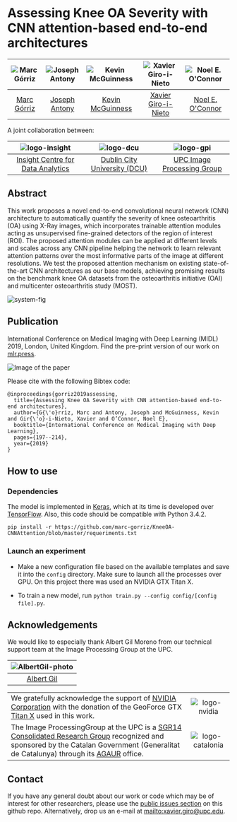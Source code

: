 # Assessing Knee OA Severity with CNN attention-based end-to-end architectures

| ![Marc Górriz][MarcGorriz-photo]  | ![Joseph Antony][JosephAntony-photo] | ![Kevin McGuinness][KevinMcGuinness-photo]  | ![Xavier Giro-i-Nieto][XavierGiro-photo]  | ![Noel E. O'Connor][NoelOConnor-photo]  |
|:-:|:-:|:-:|:-:|:-:|
| [Marc Górriz][MarcGorriz-web]  | [Joseph Antony][JosephAntony-web] | [Kevin McGuinness][KevinMcGuinness-web] | [Xavier Giro-i-Nieto][XavierGiro-web] | [Noel E. O'Connor][NoelOConnor-web] |

[MarcGorriz-web]: https://www.linkedin.com/in/marc-górriz-blanch-74501a123/
[XavierGiro-web]: https://imatge.upc.edu/web/people/xavier-giro
[JosephAntony-web]: https://imatge.upc.edu/web/people/xavier-giro
[KevinMcGuinness-web]: https://www.insight-centre.org/users/kevin-mcguinness
[NoelOConnor-web]: https://www.insight-centre.org/users/noel-oconnor

[MarcGorriz-photo]: https://github.com/marc-gorriz/KneeOA-CNNAttention/blob/master/authors/MarcGorriz.jpg
[XavierGiro-photo]: https://github.com/marc-gorriz/KneeOA-CNNAttention/blob/master/authors/XavierGiro.jpg
[JosephAntony-photo]: https://github.com/marc-gorriz/KneeOA-CNNAttention/blob/master/authors/JosephAntony.jpg
[KevinMcGuinness-photo]: https://github.com/marc-gorriz/KneeOA-CNNAttention/blob/master/authors/KevinMcGuinness.jpg
[NoelOConnor-photo]: https://github.com/marc-gorriz/KneeOA-CNNAttention/blob/master/authors/NoelOConnor.jpg

A joint collaboration between:

| ![logo-insight] | ![logo-dcu] | ![logo-gpi] |
|:-:|:-:|:-:|
| [Insight Centre for Data Analytics][insight-web] | [Dublin City University (DCU)][dcu-web] | [UPC Image Processing Group][gpi-web] |

[insight-web]: https://www.insight-centre.org/ 
[dcu-web]: http://www.dcu.ie/
[upc-web]: http://www.upc.edu/?set_language=en/
[etsetb-web]: https://www.etsetb.upc.edu/en/ 
[gpi-web]: https://imatge.upc.edu/web/ 


[logo-insight]: https://raw.githubusercontent.com/imatge-upc/saliency-2016-cvpr/master/logos/insight.jpg "Insight Centre for Data Analytics"
[logo-dcu]: https://raw.githubusercontent.com/imatge-upc/saliency-2016-cvpr/master/logos/dcu.png "Dublin City University"
[logo-upc]: https://raw.githubusercontent.com/imatge-upc/saliency-2016-cvpr/master/logos/upc.jpg "Universitat Politecnica de Catalunya"
[logo-etsetb]: https://raw.githubusercontent.com/imatge-upc/saliency-2016-cvpr/master/logos/etsetb.png "ETSETB TelecomBCN"
[logo-gpi]: https://raw.githubusercontent.com/imatge-upc/saliency-2016-cvpr/master/logos/gpi.png "UPC Image Processing Group"

## Abstract

This work proposes a novel end-to-end convolutional neural network (CNN) architecture to automatically quantify the severity of knee osteoarthritis (OA) using X-Ray images, which incorporates trainable attention modules acting as unsupervised fine-grained detectors of the region of interest (ROI). The proposed attention modules can be applied at different levels and scales across any CNN pipeline helping the network to learn relevant attention patterns over the most informative parts of the image at different resolutions. We test the proposed attention mechanism on existing state-of-the-art CNN architectures as our base models, achieving promising results on the benchmark knee OA datasets from the osteoarthritis initiative (OAI) and multicenter osteoarthritis study (MOST).

![system-fig]

[system-fig]: https://raw.githubusercontent.com/marc-gorriz/KneeOA-CNNAttention/master/figs/system_diagram.png

## Publication

International Conference on Medical Imaging with Deep Learning (MIDL) 2019, London, United Kingdom. Find the pre-print version of our work on [mlr.press](http://proceedings.mlr.press/v102/gorriz19a/gorriz19a.pdf). 

![Image of the paper](https://raw.githubusercontent.com/marc-gorriz/KneeOA-CNNAttention/master/figs/MIDL-2019-publication.png)

Please cite with the following Bibtex code:

```
@inproceedings{gorriz2019assessing,
  title={Assessing Knee OA Severity with CNN attention-based end-to-end architectures},
  author={G{\'o}rriz, Marc and Antony, Joseph and McGuinness, Kevin and Gir{\'o}-i-Nieto, Xavier and O’Connor, Noel E},
  booktitle={International Conference on Medical Imaging with Deep Learning},
  pages={197--214},
  year={2019}
}
```

## How to use

### Dependencies

The model is implemented in [Keras](https://github.com/fchollet/keras/tree/master/keras), which at its time is developed over [TensorFlow](https://www.tensorflow.org). Also, this code should be compatible with Python 3.4.2.

```
pip install -r https://github.com/marc-gorriz/KneeOA-CNNAttention/blob/master/requeriments.txt
```

### Launch an experiment
* Make a new configuration file based on the available templates and save it into the ```config``` directory.
Make sure to launch all the processes over GPU. On this project there was used an NVIDIA GTX Titan X.

* To train a new model, run  ```python train.py --config config/[config file].py```.

## Acknowledgements

We would like to especially thank Albert Gil Moreno from our technical support team at the Image Processing Group at the UPC.

| ![AlbertGil-photo]  |
|:-:|
| [Albert Gil](AlbertGil-web)   |

[AlbertGil-photo]: https://raw.githubusercontent.com/imatge-upc/saliency-2016-cvpr/master/authors/AlbertGil.jpg "Albert Gil"

[AlbertGil-web]: https://imatge.upc.edu/web/people/albert-gil-moreno

|   |   |
|:--|:-:|
|  We gratefully acknowledge the support of [NVIDIA Corporation](http://www.nvidia.com/content/global/global.php) with the donation of the GeoForce GTX [Titan X](http://www.geforce.com/hardware/desktop-gpus/geforce-gtx-titan-x) used in this work. |  ![logo-nvidia] |
|  The Image ProcessingGroup at the UPC is a [SGR14 Consolidated Research Group](https://imatge.upc.edu/web/projects/sgr14-image-and-video-processing-group) recognized and sponsored by the Catalan Government (Generalitat de Catalunya) through its [AGAUR](http://agaur.gencat.cat/en/inici/index.html) office. |  ![logo-catalonia] |

[logo-nvidia]: https://raw.githubusercontent.com/imatge-upc/saliency-2016-cvpr/master/logos/nvidia.jpg "Logo of NVidia"
[logo-catalonia]: https://raw.githubusercontent.com/imatge-upc/saliency-2016-cvpr/master/logos/generalitat.jpg "Logo of Catalan government"

## Contact

If you have any general doubt about our work or code which may be of interest for other researchers, please use the [public issues section](https://github.com/marc-gorriz/KneeOA-CNNAttention/issues) on this github repo. Alternatively, drop us an e-mail at <mailto:xavier.giro@upc.edu>.
